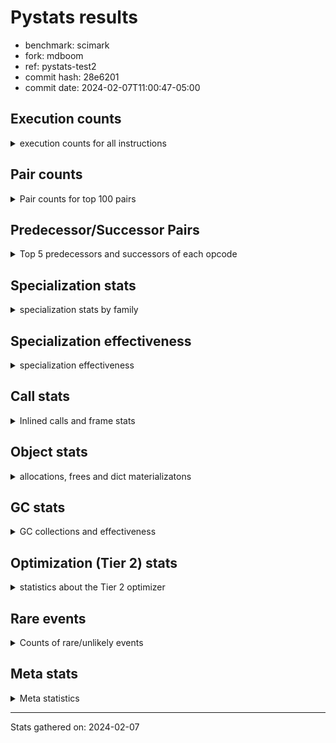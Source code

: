 
# Pystats results

- benchmark: scimark
- fork: mdboom
- ref: pystats-test2
- commit hash: 28e6201
- commit date: 2024-02-07T11:00:47-05:00

## Execution counts

<details>
<summary> execution counts for all instructions </summary>

|Name | Count | Self | Cumulative | Miss ratio | 
|---|---:|---:|---:|---:|
| LOAD_FAST | 860,135,160 | 19.5% | 19.5% |  |
| POP_JUMP_IF_FALSE | 314,824,680 | 7.1% | 26.6% |  |
| LOAD_ATTR_INSTANCE_VALUE | 304,315,100 | 6.9% | 33.5% |  |
| LOAD_FAST_LOAD_FAST | 272,699,340 | 6.2% | 39.6% |  |
| COMPARE_OP_INT | 213,179,380 | 4.8% | 44.4% |  |
| LOAD_CONST | 192,459,560 | 4.4% | 48.8% |  |
| RESUME_CHECK | 178,739,480 | 4.0% | 52.8% |  |
| RETURN_VALUE | 176,320,420 | 4.0% | 56.8% |  |
| LOAD_GLOBAL_BUILTIN | 173,367,320 | 3.9% | 60.8% |  |
| SWAP | 145,868,240 | 3.3% | 64.1% |  |
| COPY | 145,859,920 | 3.3% | 67.4% |  |
| BINARY_SUBSCR | 129,107,280 | 2.9% | 70.3% |  |
| BINARY_SUBSCR_GETITEM | 118,050,820 | 2.7% | 72.9% |  |
| JUMP_FORWARD | 94,194,080 | 2.1% | 75.1% |  |
| TO_BOOL_BOOL | 92,610,940 | 2.1% | 77.2% |  |
| CALL_ISINSTANCE | 80,450,280 | 1.8% | 79.0% |  |
| BINARY_SUBSCR_LIST_INT | 80,435,080 | 1.8% | 80.8% |  |
| BINARY_OP_ADD_INT | 76,693,640 | 1.7% | 82.5% |  |
| ENTER_EXECUTOR | 73,460,500 | 1.7% | 84.2% |  |
| BINARY_OP_MULTIPLY_FLOAT | 68,411,340 | 1.5% | 85.7% |  |
| STORE_FAST | 67,301,300 | 1.5% | 87.3% |  |
| STORE_SUBSCR | 56,861,500 | 1.3% | 88.6% |  |
| STORE_FAST_STORE_FAST | 52,167,760 | 1.2% | 89.7% |  |
| CALL_PY_EXACT_ARGS | 51,389,020 | 1.2% | 90.9% |  |
| LOAD_ATTR_METHOD_WITH_VALUES | 51,367,580 | 1.2% | 92.1% |  |
| UNPACK_SEQUENCE_TWO_TUPLE | 46,899,520 | 1.1% | 93.1% |  |
| BINARY_OP_MULTIPLY_INT | 46,504,780 | 1.1% | 94.2% |  |
| BINARY_OP_SUBTRACT_FLOAT | 39,671,120 | 0.9% | 95.1% |  |
| BUILD_TUPLE | 39,217,740 | 0.9% | 96.0% |  |
| BINARY_OP_ADD_FLOAT | 37,849,720 | 0.9% | 96.8% |  |
| BINARY_OP_SUBTRACT_INT | 30,792,640 | 0.7% | 97.5% |  |
| STORE_ATTR_INSTANCE_VALUE | 24,000,740 | 0.5% | 98.1% |  |
| LOAD_ATTR_NONDESCRIPTOR_WITH_VALUES | 15,193,000 | 0.3% | 98.4% | 0.1% |
| CALL_BUILTIN_CLASS | 12,457,360 | 0.3% | 98.7% |  |
| FOR_ITER_RANGE | 10,431,140 | 0.2% | 98.9% |  |
| RETURN_CONST | 8,523,520 | 0.2% | 99.1% |  |
| INTERPRETER_EXIT | 8,499,020 | 0.2% | 99.3% |  |
| POP_JUMP_IF_TRUE | 8,404,000 | 0.2% | 99.5% |  |
| COMPARE_OP_FLOAT | 7,196,780 | 0.2% | 99.7% |  |
| COMPARE_OP | 5,279,100 | 0.1% | 99.8% |  |
| BINARY_OP | 4,244,640 | 0.1% | 99.9% |  |
| BINARY_SUBSCR_TUPLE_INT | 1,599,960 | 0.0% | 99.9% |  |
| POP_TOP | 825,200 | 0.0% | 99.9% |  |
| JUMP_BACKWARD | 811,620 | 0.0% | 99.9% |  |
| FOR_ITER_GEN | 800,060 | 0.0% | 100.0% |  |
| YIELD_VALUE | 800,000 | 0.0% | 100.0% |  |
| CALL_BUILTIN_O | 420,740 | 0.0% | 100.0% |  |
| GET_ITER | 285,140 | 0.0% | 100.0% |  |
| LIST_APPEND | 108,940 | 0.0% | 100.0% |  |
| LOAD_GLOBAL_MODULE | 48,720 | 0.0% | 100.0% |  |
| LOAD_ATTR_MODULE | 25,800 | 0.0% | 100.0% |  |
| CALL | 22,380 | 0.0% | 100.0% |  |
| PUSH_NULL | 18,720 | 0.0% | 100.0% |  |
| STORE_SUBSCR_LIST_INT | 15,180 | 0.0% | 100.0% |  |
| EXTENDED_ARG | 8,340 | 0.0% | 100.0% |  |
| LOAD_GLOBAL | 3,960 | 0.0% | 100.0% |  |
| LOAD_ATTR | 3,920 | 0.0% | 100.0% |  |
| BUILD_LIST | 1,920 | 0.0% | 100.0% |  |
| FOR_ITER | 1,740 | 0.0% | 100.0% |  |
| STORE_ATTR | 1,440 | 0.0% | 100.0% |  |
| LOAD_DEREF | 1,200 | 0.0% | 100.0% |  |
| RESUME | 840 | 0.0% | 100.0% |  |
| CALL_FUNCTION_EX | 800 | 0.0% | 100.0% |  |
| STORE_SLICE | 480 | 0.0% | 100.0% |  |
| NOP | 400 | 0.0% | 100.0% |  |
| CALL_INTRINSIC_1 | 400 | 0.0% | 100.0% |  |
| COPY_FREE_VARS | 400 | 0.0% | 100.0% |  |
| LIST_EXTEND | 400 | 0.0% | 100.0% |  |
| STORE_FAST_LOAD_FAST | 400 | 0.0% | 100.0% |  |
| LOAD_FAST_AND_CLEAR | 240 | 0.0% | 100.0% |  |
| POP_JUMP_IF_NONE | 240 | 0.0% | 100.0% |  |
| CALL_BUILTIN_FAST_WITH_KEYWORDS | 240 | 0.0% | 100.0% |  |
| TO_BOOL | 200 | 0.0% | 100.0% |  |
| EXIT_INIT_CHECK | 180 | 0.0% | 100.0% |  |
| CALL_ALLOC_AND_ENTER_INIT | 180 | 0.0% | 100.0% |  |
| UNPACK_SEQUENCE | 160 | 0.0% | 100.0% |  |
| BINARY_SLICE | 80 | 0.0% | 100.0% |  |
| END_FOR | 80 | 0.0% | 100.0% |  |
| RETURN_GENERATOR | 80 | 0.0% | 100.0% |  |


</details>

## Pair counts

<details>
<summary> Pair counts for top 100 pairs </summary>

|Pair | Count | Self | Cumulative | 
|---|---:|---:|---:|
| LOAD_FAST LOAD_ATTR_INSTANCE_VALUE | 238,219,360 | 5.4% | 5.4% |
| COMPARE_OP_INT POP_JUMP_IF_FALSE | 213,163,420 | 4.8% | 10.2% |
| POP_JUMP_IF_FALSE LOAD_FAST | 206,009,800 | 4.7% | 14.9% |
| LOAD_ATTR_INSTANCE_VALUE LOAD_FAST | 148,587,280 | 3.4% | 18.2% |
| BINARY_SUBSCR_GETITEM RESUME_CHECK | 118,050,820 | 2.7% | 20.9% |
| LOAD_CONST LOAD_FAST | 100,304,360 | 2.3% | 23.2% |
| LOAD_GLOBAL_BUILTIN LOAD_FAST | 92,745,460 | 2.1% | 25.3% |
| TO_BOOL_BOOL POP_JUMP_IF_FALSE | 92,610,940 | 2.1% | 27.4% |
| LOAD_FAST SWAP | 92,198,400 | 2.1% | 29.4% |
| POP_JUMP_IF_FALSE JUMP_FORWARD | 92,198,400 | 2.1% | 31.5% |
| SWAP COPY | 92,198,400 | 2.1% | 33.6% |
| COPY COMPARE_OP_INT | 92,198,320 | 2.1% | 35.7% |
| LOAD_ATTR_INSTANCE_VALUE COMPARE_OP_INT | 92,198,320 | 2.1% | 37.8% |
| RESUME_CHECK LOAD_GLOBAL_BUILTIN | 80,450,480 | 1.8% | 39.6% |
| LOAD_FAST LOAD_GLOBAL_BUILTIN | 80,450,240 | 1.8% | 41.4% |
| CALL_ISINSTANCE TO_BOOL_BOOL | 80,450,240 | 1.8% | 43.2% |
| LOAD_GLOBAL_BUILTIN CALL_ISINSTANCE | 80,450,240 | 1.8% | 45.1% |
| BINARY_SUBSCR_LIST_INT RETURN_VALUE | 79,635,100 | 1.8% | 46.9% |
| LOAD_FAST BINARY_SUBSCR_LIST_INT | 79,635,080 | 1.8% | 48.7% |
| RETURN_VALUE LOAD_FAST | 79,619,760 | 1.8% | 50.5% |
| LOAD_FAST LOAD_CONST | 67,631,280 | 1.5% | 52.0% |
| LOAD_FAST_LOAD_FAST LOAD_ATTR_INSTANCE_VALUE | 66,095,060 | 1.5% | 53.5% |
| BINARY_SUBSCR LOAD_FAST_LOAD_FAST | 57,806,480 | 1.3% | 54.8% |
| LOAD_FAST BINARY_SUBSCR | 52,955,960 | 1.2% | 56.0% |
| LOAD_FAST_LOAD_FAST BINARY_SUBSCR_GETITEM | 52,592,480 | 1.2% | 57.2% |
| CALL_PY_EXACT_ARGS RESUME_CHECK | 51,388,960 | 1.2% | 58.4% |
| RESUME_CHECK LOAD_FAST | 51,383,880 | 1.2% | 59.5% |
| LOAD_FAST LOAD_ATTR_METHOD_WITH_VALUES | 51,366,920 | 1.2% | 60.7% |
| JUMP_FORWARD LOAD_FAST_LOAD_FAST | 48,094,880 | 1.1% | 61.8% |
| UNPACK_SEQUENCE_TWO_TUPLE STORE_FAST_STORE_FAST | 46,899,520 | 1.1% | 62.8% |
| LOAD_FAST BINARY_OP_ADD_INT | 46,393,460 | 1.0% | 63.9% |
| LOAD_FAST_LOAD_FAST CALL_PY_EXACT_ARGS | 46,111,440 | 1.0% | 64.9% |
| RESUME_CHECK LOAD_CONST | 46,103,620 | 1.0% | 66.0% |
| JUMP_FORWARD LOAD_CONST | 46,099,200 | 1.0% | 67.0% |
| BINARY_OP_ADD_INT RETURN_VALUE | 46,099,180 | 1.0% | 68.0% |
| BINARY_OP_MULTIPLY_INT LOAD_FAST | 46,099,180 | 1.0% | 69.1% |
| LOAD_ATTR_INSTANCE_VALUE BINARY_OP_MULTIPLY_INT | 46,099,160 | 1.0% | 70.1% |
| LOAD_ATTR_METHOD_WITH_VALUES LOAD_FAST_LOAD_FAST | 46,099,160 | 1.0% | 71.2% |
| LOAD_FAST UNPACK_SEQUENCE_TWO_TUPLE | 46,099,120 | 1.0% | 72.2% |
| STORE_FAST_STORE_FAST LOAD_FAST | 39,216,000 | 0.9% | 73.1% |
| STORE_FAST LOAD_FAST_LOAD_FAST | 39,170,180 | 0.9% | 74.0% |
| BINARY_SUBSCR RETURN_VALUE | 38,416,020 | 0.9% | 74.9% |
| RETURN_VALUE BINARY_SUBSCR | 38,416,000 | 0.9% | 75.7% |
| STORE_SUBSCR ENTER_EXECUTOR | 35,789,800 | 0.8% | 76.5% |
| ENTER_EXECUTOR BINARY_SUBSCR_GETITEM | 34,724,420 | 0.8% | 77.3% |
| LOAD_FAST BUILD_TUPLE | 31,532,800 | 0.7% | 78.0% |
| BUILD_TUPLE BINARY_SUBSCR_GETITEM | 30,733,620 | 0.7% | 78.7% |
| LOAD_CONST BINARY_OP_SUBTRACT_INT | 29,711,920 | 0.7% | 79.4% |
| COPY BINARY_SUBSCR | 26,830,760 | 0.6% | 80.0% |
| COPY COPY | 26,830,760 | 0.6% | 80.6% |
| SWAP STORE_SUBSCR | 26,830,760 | 0.6% | 81.2% |
| SWAP SWAP | 26,830,760 | 0.6% | 81.8% |
| LOAD_FAST COPY | 26,664,000 | 0.6% | 82.4% |
| BINARY_OP_MULTIPLY_FLOAT BINARY_OP_SUBTRACT_FLOAT | 26,557,160 | 0.6% | 83.0% |
| BINARY_SUBSCR BINARY_OP_MULTIPLY_FLOAT | 26,268,940 | 0.6% | 83.6% |
| BINARY_OP_SUBTRACT_FLOAT SWAP | 26,267,980 | 0.6% | 84.2% |
| LOAD_FAST_LOAD_FAST LOAD_FAST | 25,360,740 | 0.6% | 84.8% |
| LOAD_FAST_LOAD_FAST STORE_ATTR_INSTANCE_VALUE | 23,999,020 | 0.5% | 85.3% |
| STORE_ATTR_INSTANCE_VALUE LOAD_FAST | 23,998,900 | 0.5% | 85.9% |
| LOAD_CONST COMPARE_OP_INT | 23,348,400 | 0.5% | 86.4% |
| BINARY_OP_ADD_FLOAT LOAD_FAST_LOAD_FAST | 23,125,800 | 0.5% | 86.9% |
| BINARY_OP_SUBTRACT_INT STORE_FAST | 23,091,460 | 0.5% | 87.5% |
| RETURN_VALUE BINARY_OP_ADD_FLOAT | 23,049,480 | 0.5% | 88.0% |
| LOAD_CONST BINARY_OP_ADD_INT | 22,106,620 | 0.5% | 88.5% |
| LOAD_FAST_LOAD_FAST LOAD_CONST | 15,714,140 | 0.4% | 88.8% |
| BINARY_OP_MULTIPLY_FLOAT BINARY_OP_ADD_FLOAT | 14,629,680 | 0.3% | 89.2% |
| BINARY_OP_ADD_INT STORE_FAST | 14,565,680 | 0.3% | 89.5% |
| STORE_FAST ENTER_EXECUTOR | 14,505,100 | 0.3% | 89.8% |
| LOAD_FAST_LOAD_FAST BINARY_OP_MULTIPLY_FLOAT | 13,746,000 | 0.3% | 90.1% |
| POP_JUMP_IF_FALSE LOAD_FAST_LOAD_FAST | 13,129,980 | 0.3% | 90.4% |
| LOAD_FAST STORE_SUBSCR | 12,790,180 | 0.3% | 90.7% |
| ENTER_EXECUTOR LOAD_FAST_LOAD_FAST | 12,679,520 | 0.3% | 91.0% |
| LOAD_FAST CALL_BUILTIN_CLASS | 12,373,940 | 0.3% | 91.3% |
| CALL_BUILTIN_CLASS BINARY_OP_MULTIPLY_FLOAT | 12,168,880 | 0.3% | 91.6% |
| LOAD_FAST LOAD_ATTR_NONDESCRIPTOR_WITH_VALUES | 12,164,800 | 0.3% | 91.8% |
| BINARY_OP_MULTIPLY_FLOAT RETURN_VALUE | 12,160,720 | 0.3% | 92.1% |
| LOAD_ATTR_INSTANCE_VALUE TO_BOOL_BOOL | 12,160,600 | 0.3% | 92.4% |
| LOAD_ATTR_NONDESCRIPTOR_WITH_VALUES LOAD_GLOBAL_BUILTIN | 12,160,600 | 0.3% | 92.7% |
| STORE_SUBSCR LOAD_FAST | 11,498,140 | 0.3% | 92.9% |
| RETURN_VALUE STORE_FAST | 11,276,140 | 0.3% | 93.2% |
| STORE_FAST LOAD_FAST | 11,262,860 | 0.3% | 93.4% |
| LOAD_FAST_LOAD_FAST BINARY_SUBSCR | 10,702,780 | 0.2% | 93.7% |
| ENTER_EXECUTOR FOR_ITER_RANGE | 10,137,100 | 0.2% | 93.9% |
| ENTER_EXECUTOR ENTER_EXECUTOR | 9,389,920 | 0.2% | 94.1% |
| FOR_ITER_RANGE ENTER_EXECUTOR | 8,673,680 | 0.2% | 94.3% |
| CACHE RESUME_CHECK | 8,498,820 | 0.2% | 94.5% |
| RETURN_CONST INTERPRETER_EXIT | 8,498,700 | 0.2% | 94.7% |
| RETURN_VALUE LOAD_FAST_LOAD_FAST | 8,490,760 | 0.2% | 94.9% |
| STORE_SUBSCR RETURN_CONST | 8,483,220 | 0.2% | 95.1% |
| BUILD_TUPLE STORE_SUBSCR | 8,483,200 | 0.2% | 95.3% |
| LOAD_FAST_LOAD_FAST BINARY_OP_ADD_INT | 8,192,920 | 0.2% | 95.5% |
| BINARY_OP_SUBTRACT_FLOAT LOAD_FAST_LOAD_FAST | 7,917,780 | 0.2% | 95.6% |
| LOAD_FAST BINARY_OP_SUBTRACT_FLOAT | 7,845,640 | 0.2% | 95.8% |
| BINARY_OP_ADD_INT LOAD_FAST | 7,787,740 | 0.2% | 96.0% |
| BINARY_OP_MULTIPLY_FLOAT LOAD_CONST | 7,691,480 | 0.2% | 96.2% |
| STORE_FAST_STORE_FAST LOAD_FAST_LOAD_FAST | 7,683,600 | 0.2% | 96.3% |
| RETURN_VALUE STORE_SUBSCR | 7,683,200 | 0.2% | 96.5% |
| BINARY_OP_ADD_INT BUILD_TUPLE | 7,683,180 | 0.2% | 96.7% |
| BINARY_OP_SUBTRACT_INT LOAD_FAST | 7,683,180 | 0.2% | 96.9% |
| RETURN_VALUE BINARY_OP_MULTIPLY_FLOAT | 7,683,160 | 0.2% | 97.0% |


</details>

## Predecessor/Successor Pairs

<details>
<summary> Top 5 predecessors and successors of each opcode </summary>

### BINARY_SLICE

<details>
<summary> Successors and predecessors for BINARY_SLICE </summary>

|Predecessors | Count | Percentage | 
|---|---:|---:|
| LOAD_CONST | 80 | 100.0% |

|Successors | Count | Percentage | 
|---|---:|---:|
| LOAD_FAST | 80 | 100.0% |


</details>

### STORE_SLICE

<details>
<summary> Successors and predecessors for STORE_SLICE </summary>

|Predecessors | Count | Percentage | 
|---|---:|---:|
| LOAD_CONST | 480 | 100.0% |

|Successors | Count | Percentage | 
|---|---:|---:|
| JUMP_BACKWARD | 340 | 70.8% |
| LOAD_FAST | 80 | 16.7% |
| ENTER_EXECUTOR | 60 | 12.5% |


</details>

### CACHE

<details>
<summary> Successors and predecessors for CACHE </summary>

|Successors | Count | Percentage | 
|---|---:|---:|
| RESUME_CHECK | 8,498,820 | 100.0% |
| RESUME | 180 | 0.0% |
| POP_TOP | 20 | 0.0% |


</details>

### BINARY_SUBSCR

<details>
<summary> Successors and predecessors for BINARY_SUBSCR </summary>

|Predecessors | Count | Percentage | 
|---|---:|---:|
| LOAD_FAST | 52,955,960 | 41.0% |
| RETURN_VALUE | 38,416,000 | 29.8% |
| COPY | 26,830,760 | 20.8% |
| LOAD_FAST_LOAD_FAST | 10,702,780 | 8.3% |
| BINARY_OP_ADD_INT | 163,640 | 0.1% |

|Successors | Count | Percentage | 
|---|---:|---:|
| LOAD_FAST_LOAD_FAST | 57,806,480 | 44.8% |
| RETURN_VALUE | 38,416,020 | 29.8% |
| BINARY_OP_MULTIPLY_FLOAT | 26,268,940 | 20.3% |
| BINARY_OP_SUBTRACT_FLOAT | 5,267,960 | 4.1% |
| LOAD_FAST | 725,380 | 0.6% |


</details>

### END_FOR

<details>
<summary> Successors and predecessors for END_FOR </summary>

|Predecessors | Count | Percentage | 
|---|---:|---:|
| RETURN_CONST | 80 | 100.0% |

|Successors | Count | Percentage | 
|---|---:|---:|
| POP_TOP | 80 | 100.0% |


</details>

### EXIT_INIT_CHECK

<details>
<summary> Successors and predecessors for EXIT_INIT_CHECK </summary>

|Predecessors | Count | Percentage | 
|---|---:|---:|
| RETURN_CONST | 180 | 100.0% |

|Successors | Count | Percentage | 
|---|---:|---:|
| RETURN_VALUE | 180 | 100.0% |


</details>

### GET_ITER

<details>
<summary> Successors and predecessors for GET_ITER </summary>

|Predecessors | Count | Percentage | 
|---|---:|---:|
| CALL_BUILTIN_CLASS | 284,060 | 99.6% |
| CALL | 600 | 0.2% |
| LOAD_FAST | 400 | 0.1% |
| RETURN_GENERATOR | 80 | 0.0% |

|Successors | Count | Percentage | 
|---|---:|---:|
| FOR_ITER_RANGE | 284,140 | 99.6% |
| FOR_ITER | 700 | 0.2% |
| LOAD_FAST_AND_CLEAR | 240 | 0.1% |
| FOR_ITER_GEN | 60 | 0.0% |


</details>

### INTERPRETER_EXIT

<details>
<summary> Successors and predecessors for INTERPRETER_EXIT </summary>

|Predecessors | Count | Percentage | 
|---|---:|---:|
| RETURN_CONST | 8,498,700 | 100.0% |
| RETURN_VALUE | 300 | 0.0% |
| YIELD_VALUE | 20 | 0.0% |


</details>

### NOP

<details>
<summary> Successors and predecessors for NOP </summary>

|Predecessors | Count | Percentage | 
|---|---:|---:|
| POP_TOP | 400 | 100.0% |

|Successors | Count | Percentage | 
|---|---:|---:|
| LOAD_DEREF | 400 | 100.0% |


</details>

### POP_TOP

<details>
<summary> Successors and predecessors for POP_TOP </summary>

|Predecessors | Count | Percentage | 
|---|---:|---:|
| RESUME_CHECK | 799,980 | 96.9% |
| RETURN_CONST | 24,560 | 3.0% |
| CALL | 400 | 0.0% |
| END_FOR | 80 | 0.0% |
| RETURN_VALUE | 80 | 0.0% |

|Successors | Count | Percentage | 
|---|---:|---:|
| ENTER_EXECUTOR | 803,320 | 97.3% |
| LOAD_CONST | 12,240 | 1.5% |
| RETURN_CONST | 4,080 | 0.5% |
| LOAD_GLOBAL_MODULE | 4,000 | 0.5% |
| JUMP_BACKWARD | 920 | 0.1% |


</details>

### PUSH_NULL

<details>
<summary> Successors and predecessors for PUSH_NULL </summary>

|Predecessors | Count | Percentage | 
|---|---:|---:|
| LOAD_ATTR_MODULE | 17,500 | 93.5% |
| LOAD_DEREF | 800 | 4.3% |
| LOAD_ATTR | 340 | 1.8% |
| LOAD_FAST | 80 | 0.4% |

|Successors | Count | Percentage | 
|---|---:|---:|
| LOAD_FAST | 17,440 | 93.2% |
| CALL | 1,200 | 6.4% |
| LOAD_FAST_LOAD_FAST | 80 | 0.4% |


</details>

### RETURN_GENERATOR

<details>
<summary> Successors and predecessors for RETURN_GENERATOR </summary>

|Predecessors | Count | Percentage | 
|---|---:|---:|
| CALL_PY_EXACT_ARGS | 60 | 75.0% |
| CALL | 20 | 25.0% |

|Successors | Count | Percentage | 
|---|---:|---:|
| GET_ITER | 80 | 100.0% |


</details>

### RETURN_VALUE

<details>
<summary> Successors and predecessors for RETURN_VALUE </summary>

|Predecessors | Count | Percentage | 
|---|---:|---:|
| BINARY_SUBSCR_LIST_INT | 79,635,100 | 45.2% |
| BINARY_OP_ADD_INT | 46,099,180 | 26.1% |
| BINARY_SUBSCR | 38,416,020 | 21.8% |
| BINARY_OP_MULTIPLY_FLOAT | 12,160,720 | 6.9% |
| LOAD_FAST | 8,160 | 0.0% |

|Successors | Count | Percentage | 
|---|---:|---:|
| LOAD_FAST | 79,619,760 | 45.2% |
| BINARY_SUBSCR | 38,416,000 | 21.8% |
| BINARY_OP_ADD_FLOAT | 23,049,480 | 13.1% |
| STORE_FAST | 11,276,140 | 6.4% |
| LOAD_FAST_LOAD_FAST | 8,490,760 | 4.8% |


</details>

### STORE_SUBSCR

<details>
<summary> Successors and predecessors for STORE_SUBSCR </summary>

|Predecessors | Count | Percentage | 
|---|---:|---:|
| SWAP | 26,830,760 | 47.2% |
| LOAD_FAST | 12,790,180 | 22.5% |
| BUILD_TUPLE | 8,483,200 | 14.9% |
| RETURN_VALUE | 7,683,200 | 13.5% |
| BINARY_SUBSCR_TUPLE_INT | 799,980 | 1.4% |

|Successors | Count | Percentage | 
|---|---:|---:|
| ENTER_EXECUTOR | 35,789,800 | 62.9% |
| LOAD_FAST | 11,498,140 | 20.2% |
| RETURN_CONST | 8,483,220 | 14.9% |
| JUMP_BACKWARD | 803,740 | 1.4% |
| LOAD_FAST_LOAD_FAST | 268,140 | 0.5% |


</details>

### TO_BOOL

<details>
<summary> Successors and predecessors for TO_BOOL </summary>

|Predecessors | Count | Percentage | 
|---|---:|---:|
| LOAD_ATTR | 60 | 30.0% |
| LOAD_ATTR_INSTANCE_VALUE | 60 | 30.0% |
| CALL | 40 | 20.0% |
| CALL_ISINSTANCE | 40 | 20.0% |

|Successors | Count | Percentage | 
|---|---:|---:|
| POP_JUMP_IF_FALSE | 100 | 50.0% |
| TO_BOOL_BOOL | 100 | 50.0% |


</details>

### BINARY_OP

<details>
<summary> Successors and predecessors for BINARY_OP </summary>

|Predecessors | Count | Percentage | 
|---|---:|---:|
| LOAD_ATTR_NONDESCRIPTOR_WITH_VALUES | 3,024,120 | 71.2% |
| LOAD_CONST | 1,136,360 | 26.8% |
| LOAD_FAST | 38,200 | 0.9% |
| BINARY_OP | 15,120 | 0.4% |
| LOAD_FAST_LOAD_FAST | 9,200 | 0.2% |

|Successors | Count | Percentage | 
|---|---:|---:|
| STORE_FAST | 4,168,220 | 98.2% |
| LIST_APPEND | 16,000 | 0.4% |
| BINARY_OP | 15,120 | 0.4% |
| BINARY_OP_ADD_FLOAT | 8,280 | 0.2% |
| CALL_BUILTIN_O | 8,280 | 0.2% |


</details>

### BUILD_LIST

<details>
<summary> Successors and predecessors for BUILD_LIST </summary>

|Predecessors | Count | Percentage | 
|---|---:|---:|
| LOAD_CONST | 1,280 | 66.7% |
| LOAD_FAST | 400 | 20.8% |
| SWAP | 240 | 12.5% |

|Successors | Count | Percentage | 
|---|---:|---:|
| CALL | 1,280 | 66.7% |
| LOAD_DEREF | 400 | 20.8% |
| SWAP | 240 | 12.5% |


</details>

### BUILD_TUPLE

<details>
<summary> Successors and predecessors for BUILD_TUPLE </summary>

|Predecessors | Count | Percentage | 
|---|---:|---:|
| LOAD_FAST | 31,532,800 | 80.4% |
| BINARY_OP_ADD_INT | 7,683,180 | 19.6% |
| BINARY_OP_SUBTRACT_INT | 1,000 | 0.0% |
| LOAD_FAST_LOAD_FAST | 720 | 0.0% |
| BINARY_OP | 40 | 0.0% |

|Successors | Count | Percentage | 
|---|---:|---:|
| BINARY_SUBSCR_GETITEM | 30,733,620 | 78.4% |
| STORE_SUBSCR | 8,483,200 | 21.6% |
| YIELD_VALUE | 720 | 0.0% |
| BINARY_SUBSCR | 200 | 0.0% |


</details>

### CALL

<details>
<summary> Successors and predecessors for CALL </summary>

|Predecessors | Count | Percentage | 
|---|---:|---:|
| ENTER_EXECUTOR | 15,520 | 69.3% |
| LOAD_FAST | 1,680 | 7.5% |
| BUILD_LIST | 1,280 | 5.7% |
| PUSH_NULL | 1,200 | 5.4% |
| CALL | 820 | 3.7% |

|Successors | Count | Percentage | 
|---|---:|---:|
| LOAD_FAST | 16,900 | 75.5% |
| STORE_FAST | 1,000 | 4.5% |
| CALL | 820 | 3.7% |
| CALL_BUILTIN_CLASS | 740 | 3.3% |
| GET_ITER | 600 | 2.7% |


</details>

### CALL_FUNCTION_EX

<details>
<summary> Successors and predecessors for CALL_FUNCTION_EX </summary>

|Predecessors | Count | Percentage | 
|---|---:|---:|
| CALL_INTRINSIC_1 | 400 | 50.0% |
| LOAD_FAST | 400 | 50.0% |

|Successors | Count | Percentage | 
|---|---:|---:|
| COPY_FREE_VARS | 400 | 50.0% |
| RESUME_CHECK | 300 | 37.5% |
| RESUME | 100 | 12.5% |


</details>

### CALL_INTRINSIC_1

<details>
<summary> Successors and predecessors for CALL_INTRINSIC_1 </summary>

|Predecessors | Count | Percentage | 
|---|---:|---:|
| LIST_EXTEND | 400 | 100.0% |

|Successors | Count | Percentage | 
|---|---:|---:|
| CALL_FUNCTION_EX | 400 | 100.0% |


</details>

### COMPARE_OP

<details>
<summary> Successors and predecessors for COMPARE_OP </summary>

|Predecessors | Count | Percentage | 
|---|---:|---:|
| LOAD_CONST | 5,276,600 | 100.0% |
| COMPARE_OP | 1,860 | 0.0% |
| LOAD_FAST_LOAD_FAST | 360 | 0.0% |
| BINARY_OP | 80 | 0.0% |
| COPY | 80 | 0.0% |

|Successors | Count | Percentage | 
|---|---:|---:|
| POP_JUMP_IF_FALSE | 5,276,580 | 100.0% |
| COMPARE_OP | 1,860 | 0.0% |
| COMPARE_OP_INT | 540 | 0.0% |
| POP_JUMP_IF_TRUE | 60 | 0.0% |
| COMPARE_OP_FLOAT | 40 | 0.0% |


</details>

### COPY

<details>
<summary> Successors and predecessors for COPY </summary>

|Predecessors | Count | Percentage | 
|---|---:|---:|
| SWAP | 92,198,400 | 63.2% |
| COPY | 26,830,760 | 18.4% |
| LOAD_FAST | 26,664,000 | 18.3% |
| LOAD_FAST_LOAD_FAST | 85,540 | 0.1% |
| BINARY_OP_ADD_INT | 81,180 | 0.1% |

|Successors | Count | Percentage | 
|---|---:|---:|
| COMPARE_OP_INT | 92,198,320 | 63.2% |
| BINARY_SUBSCR | 26,830,760 | 18.4% |
| COPY | 26,830,760 | 18.4% |
| COMPARE_OP | 80 | 0.0% |


</details>

### COPY_FREE_VARS

<details>
<summary> Successors and predecessors for COPY_FREE_VARS </summary>

|Predecessors | Count | Percentage | 
|---|---:|---:|
| CALL_FUNCTION_EX | 400 | 100.0% |

|Successors | Count | Percentage | 
|---|---:|---:|
| RESUME_CHECK | 300 | 75.0% |
| RESUME | 100 | 25.0% |


</details>

### ENTER_EXECUTOR

<details>
<summary> Successors and predecessors for ENTER_EXECUTOR </summary>

|Predecessors | Count | Percentage | 
|---|---:|---:|
| STORE_SUBSCR | 35,789,800 | 48.7% |
| STORE_FAST | 14,505,100 | 19.7% |
| ENTER_EXECUTOR | 9,389,920 | 12.8% |
| FOR_ITER_RANGE | 8,673,680 | 11.8% |
| POP_JUMP_IF_FALSE | 2,115,820 | 2.9% |

|Successors | Count | Percentage | 
|---|---:|---:|
| BINARY_SUBSCR_GETITEM | 34,724,420 | 47.3% |
| LOAD_FAST_LOAD_FAST | 12,679,520 | 17.3% |
| FOR_ITER_RANGE | 10,137,100 | 13.8% |
| ENTER_EXECUTOR | 9,389,920 | 12.8% |
| POP_JUMP_IF_FALSE | 3,765,640 | 5.1% |


</details>

### FOR_ITER

<details>
<summary> Successors and predecessors for FOR_ITER </summary>

|Predecessors | Count | Percentage | 
|---|---:|---:|
| JUMP_BACKWARD | 940 | 54.0% |
| GET_ITER | 700 | 40.2% |
| FOR_ITER | 60 | 3.4% |
| SWAP | 40 | 2.3% |

|Successors | Count | Percentage | 
|---|---:|---:|
| FOR_ITER_RANGE | 620 | 35.6% |
| STORE_FAST | 580 | 33.3% |
| UNPACK_SEQUENCE_TWO_TUPLE | 360 | 20.7% |
| FOR_ITER | 60 | 3.4% |
| UNPACK_SEQUENCE | 60 | 3.4% |


</details>

### JUMP_BACKWARD

<details>
<summary> Successors and predecessors for JUMP_BACKWARD </summary>

|Predecessors | Count | Percentage | 
|---|---:|---:|
| STORE_SUBSCR | 803,740 | 99.0% |
| FOR_ITER_RANGE | 2,800 | 0.3% |
| STORE_FAST | 1,360 | 0.2% |
| POP_TOP | 920 | 0.1% |
| POP_JUMP_IF_TRUE | 760 | 0.1% |

|Successors | Count | Percentage | 
|---|---:|---:|
| FOR_ITER_GEN | 799,980 | 98.6% |
| FOR_ITER_RANGE | 9,080 | 1.1% |
| FOR_ITER | 940 | 0.1% |
| ENTER_EXECUTOR | 660 | 0.1% |
| LOAD_CONST | 320 | 0.0% |


</details>

### JUMP_FORWARD

<details>
<summary> Successors and predecessors for JUMP_FORWARD </summary>

|Predecessors | Count | Percentage | 
|---|---:|---:|
| POP_JUMP_IF_FALSE | 92,198,400 | 97.9% |
| STORE_FAST | 1,995,680 | 2.1% |

|Successors | Count | Percentage | 
|---|---:|---:|
| LOAD_FAST_LOAD_FAST | 48,094,880 | 51.1% |
| LOAD_CONST | 46,099,200 | 48.9% |


</details>

### LIST_APPEND

<details>
<summary> Successors and predecessors for LIST_APPEND </summary>

|Predecessors | Count | Percentage | 
|---|---:|---:|
| RETURN_VALUE | 92,940 | 85.3% |
| BINARY_OP | 16,000 | 14.7% |

|Successors | Count | Percentage | 
|---|---:|---:|
| ENTER_EXECUTOR | 108,260 | 99.4% |
| JUMP_BACKWARD | 680 | 0.6% |


</details>

### LIST_EXTEND

<details>
<summary> Successors and predecessors for LIST_EXTEND </summary>

|Predecessors | Count | Percentage | 
|---|---:|---:|
| LOAD_DEREF | 400 | 100.0% |

|Successors | Count | Percentage | 
|---|---:|---:|
| CALL_INTRINSIC_1 | 400 | 100.0% |


</details>

### LOAD_ATTR

<details>
<summary> Successors and predecessors for LOAD_ATTR </summary>

|Predecessors | Count | Percentage | 
|---|---:|---:|
| LOAD_FAST | 2,000 | 51.0% |
| LOAD_FAST_LOAD_FAST | 1,120 | 28.6% |
| LOAD_GLOBAL | 360 | 9.2% |
| LOAD_GLOBAL_MODULE | 360 | 9.2% |
| STORE_FAST_LOAD_FAST | 40 | 1.0% |

|Successors | Count | Percentage | 
|---|---:|---:|
| LOAD_ATTR_INSTANCE_VALUE | 680 | 17.3% |
| LOAD_ATTR_NONDESCRIPTOR_WITH_VALUES | 660 | 16.8% |
| LOAD_FAST | 540 | 13.8% |
| BINARY_OP | 460 | 11.7% |
| LOAD_ATTR_MODULE | 360 | 9.2% |


</details>

### LOAD_CONST

<details>
<summary> Successors and predecessors for LOAD_CONST </summary>

|Predecessors | Count | Percentage | 
|---|---:|---:|
| LOAD_FAST | 67,631,280 | 35.1% |
| RESUME_CHECK | 46,103,620 | 24.0% |
| JUMP_FORWARD | 46,099,200 | 24.0% |
| LOAD_FAST_LOAD_FAST | 15,714,140 | 8.2% |
| BINARY_OP_MULTIPLY_FLOAT | 7,691,480 | 4.0% |

|Successors | Count | Percentage | 
|---|---:|---:|
| LOAD_FAST | 100,304,360 | 52.1% |
| BINARY_OP_SUBTRACT_INT | 29,711,920 | 15.4% |
| COMPARE_OP_INT | 23,348,400 | 12.1% |
| BINARY_OP_ADD_INT | 22,106,620 | 11.5% |
| COMPARE_OP_FLOAT | 6,800,780 | 3.5% |


</details>

### LOAD_DEREF

<details>
<summary> Successors and predecessors for LOAD_DEREF </summary>

|Predecessors | Count | Percentage | 
|---|---:|---:|
| NOP | 400 | 33.3% |
| BUILD_LIST | 400 | 33.3% |
| RESUME_CHECK | 300 | 25.0% |
| RESUME | 100 | 8.3% |

|Successors | Count | Percentage | 
|---|---:|---:|
| PUSH_NULL | 800 | 66.7% |
| LIST_EXTEND | 400 | 33.3% |


</details>

### LOAD_FAST

<details>
<summary> Successors and predecessors for LOAD_FAST </summary>

|Predecessors | Count | Percentage | 
|---|---:|---:|
| POP_JUMP_IF_FALSE | 206,009,800 | 24.0% |
| LOAD_ATTR_INSTANCE_VALUE | 148,587,280 | 17.3% |
| LOAD_CONST | 100,304,360 | 11.7% |
| LOAD_GLOBAL_BUILTIN | 92,745,460 | 10.8% |
| RETURN_VALUE | 79,619,760 | 9.3% |

|Successors | Count | Percentage | 
|---|---:|---:|
| LOAD_ATTR_INSTANCE_VALUE | 238,219,360 | 27.7% |
| SWAP | 92,198,400 | 10.7% |
| LOAD_GLOBAL_BUILTIN | 80,450,240 | 9.4% |
| BINARY_SUBSCR_LIST_INT | 79,635,080 | 9.3% |
| LOAD_CONST | 67,631,280 | 7.9% |


</details>

### LOAD_FAST_AND_CLEAR

<details>
<summary> Successors and predecessors for LOAD_FAST_AND_CLEAR </summary>

|Predecessors | Count | Percentage | 
|---|---:|---:|
| GET_ITER | 240 | 100.0% |

|Successors | Count | Percentage | 
|---|---:|---:|
| SWAP | 240 | 100.0% |


</details>

### LOAD_FAST_LOAD_FAST

<details>
<summary> Successors and predecessors for LOAD_FAST_LOAD_FAST </summary>

|Predecessors | Count | Percentage | 
|---|---:|---:|
| BINARY_SUBSCR | 57,806,480 | 21.2% |
| JUMP_FORWARD | 48,094,880 | 17.6% |
| LOAD_ATTR_METHOD_WITH_VALUES | 46,099,160 | 16.9% |
| STORE_FAST | 39,170,180 | 14.4% |
| BINARY_OP_ADD_FLOAT | 23,125,800 | 8.5% |

|Successors | Count | Percentage | 
|---|---:|---:|
| LOAD_ATTR_INSTANCE_VALUE | 66,095,060 | 24.2% |
| BINARY_SUBSCR_GETITEM | 52,592,480 | 19.3% |
| CALL_PY_EXACT_ARGS | 46,111,440 | 16.9% |
| LOAD_FAST | 25,360,740 | 9.3% |
| STORE_ATTR_INSTANCE_VALUE | 23,999,020 | 8.8% |


</details>

### LOAD_GLOBAL

<details>
<summary> Successors and predecessors for LOAD_GLOBAL </summary>

|Predecessors | Count | Percentage | 
|---|---:|---:|
| STORE_FAST | 1,880 | 47.5% |
| FOR_ITER_RANGE | 320 | 8.1% |
| RESUME | 280 | 7.1% |
| RESUME_CHECK | 280 | 7.1% |
| RETURN_VALUE | 200 | 5.1% |

|Successors | Count | Percentage | 
|---|---:|---:|
| LOAD_GLOBAL_BUILTIN | 1,020 | 25.8% |
| LOAD_GLOBAL_MODULE | 960 | 24.2% |
| LOAD_FAST | 740 | 18.7% |
| LOAD_CONST | 500 | 12.6% |
| LOAD_ATTR | 360 | 9.1% |


</details>

### POP_JUMP_IF_FALSE

<details>
<summary> Successors and predecessors for POP_JUMP_IF_FALSE </summary>

|Predecessors | Count | Percentage | 
|---|---:|---:|
| COMPARE_OP_INT | 213,163,420 | 67.7% |
| TO_BOOL_BOOL | 92,610,940 | 29.4% |
| COMPARE_OP | 5,276,580 | 1.7% |
| ENTER_EXECUTOR | 3,765,640 | 1.2% |
| EXTENDED_ARG | 8,000 | 0.0% |

|Successors | Count | Percentage | 
|---|---:|---:|
| LOAD_FAST | 206,009,800 | 65.4% |
| JUMP_FORWARD | 92,198,400 | 29.3% |
| LOAD_FAST_LOAD_FAST | 13,129,980 | 4.2% |
| ENTER_EXECUTOR | 2,115,820 | 0.7% |
| LOAD_CONST | 1,349,260 | 0.4% |


</details>

### POP_JUMP_IF_NONE

<details>
<summary> Successors and predecessors for POP_JUMP_IF_NONE </summary>

|Predecessors | Count | Percentage | 
|---|---:|---:|
| LOAD_FAST | 240 | 100.0% |

|Successors | Count | Percentage | 
|---|---:|---:|
| RETURN_CONST | 240 | 100.0% |


</details>

### POP_JUMP_IF_TRUE

<details>
<summary> Successors and predecessors for POP_JUMP_IF_TRUE </summary>

|Predecessors | Count | Percentage | 
|---|---:|---:|
| COMPARE_OP_FLOAT | 7,196,780 | 85.6% |
| ENTER_EXECUTOR | 1,199,180 | 14.3% |
| COMPARE_OP_INT | 7,980 | 0.1% |
| COMPARE_OP | 60 | 0.0% |

|Successors | Count | Percentage | 
|---|---:|---:|
| LOAD_FAST | 6,321,440 | 75.2% |
| ENTER_EXECUTOR | 2,073,880 | 24.7% |
| LOAD_GLOBAL_BUILTIN | 7,880 | 0.1% |
| JUMP_BACKWARD | 760 | 0.0% |
| LOAD_GLOBAL | 40 | 0.0% |


</details>

### RETURN_CONST

<details>
<summary> Successors and predecessors for RETURN_CONST </summary>

|Predecessors | Count | Percentage | 
|---|---:|---:|
| STORE_SUBSCR | 8,483,220 | 99.5% |
| STORE_SUBSCR_LIST_INT | 15,180 | 0.2% |
| FOR_ITER_RANGE | 12,240 | 0.1% |
| POP_JUMP_IF_FALSE | 8,000 | 0.1% |
| POP_TOP | 4,080 | 0.0% |

|Successors | Count | Percentage | 
|---|---:|---:|
| INTERPRETER_EXIT | 8,498,700 | 99.7% |
| POP_TOP | 24,560 | 0.3% |
| EXIT_INIT_CHECK | 180 | 0.0% |
| END_FOR | 80 | 0.0% |


</details>

### STORE_ATTR

<details>
<summary> Successors and predecessors for STORE_ATTR </summary>

|Predecessors | Count | Percentage | 
|---|---:|---:|
| LOAD_FAST | 920 | 63.9% |
| LOAD_FAST_LOAD_FAST | 520 | 36.1% |

|Successors | Count | Percentage | 
|---|---:|---:|
| STORE_ATTR_INSTANCE_VALUE | 720 | 50.0% |
| LOAD_CONST | 240 | 16.7% |
| LOAD_FAST | 160 | 11.1% |
| LOAD_GLOBAL | 160 | 11.1% |
| RETURN_CONST | 120 | 8.3% |


</details>

### STORE_FAST

<details>
<summary> Successors and predecessors for STORE_FAST </summary>

|Predecessors | Count | Percentage | 
|---|---:|---:|
| BINARY_OP_SUBTRACT_INT | 23,091,460 | 34.3% |
| BINARY_OP_ADD_INT | 14,565,680 | 21.6% |
| RETURN_VALUE | 11,276,140 | 16.8% |
| BINARY_OP_SUBTRACT_FLOAT | 5,485,060 | 8.2% |
| STORE_FAST_STORE_FAST | 5,268,080 | 7.8% |

|Successors | Count | Percentage | 
|---|---:|---:|
| LOAD_FAST_LOAD_FAST | 39,170,180 | 58.2% |
| ENTER_EXECUTOR | 14,505,100 | 21.6% |
| LOAD_FAST | 11,262,860 | 16.7% |
| JUMP_FORWARD | 1,995,680 | 3.0% |
| LOAD_CONST | 213,700 | 0.3% |


</details>

### STORE_FAST_STORE_FAST

<details>
<summary> Successors and predecessors for STORE_FAST_STORE_FAST </summary>

|Predecessors | Count | Percentage | 
|---|---:|---:|
| UNPACK_SEQUENCE_TWO_TUPLE | 46,899,520 | 89.9% |
| LOAD_ATTR_INSTANCE_VALUE | 5,268,080 | 10.1% |
| LOAD_ATTR | 80 | 0.0% |
| UNPACK_SEQUENCE | 80 | 0.0% |

|Successors | Count | Percentage | 
|---|---:|---:|
| LOAD_FAST | 39,216,000 | 75.2% |
| LOAD_FAST_LOAD_FAST | 7,683,600 | 14.7% |
| STORE_FAST | 5,268,080 | 10.1% |
| LOAD_GLOBAL | 40 | 0.0% |
| LOAD_GLOBAL_BUILTIN | 40 | 0.0% |


</details>

### SWAP

<details>
<summary> Successors and predecessors for SWAP </summary>

|Predecessors | Count | Percentage | 
|---|---:|---:|
| LOAD_FAST | 92,198,400 | 63.2% |
| SWAP | 26,830,760 | 18.4% |
| BINARY_OP_SUBTRACT_FLOAT | 26,267,980 | 18.0% |
| BINARY_OP_MULTIPLY_FLOAT | 400,280 | 0.3% |
| BINARY_OP_ADD_FLOAT | 162,360 | 0.1% |

|Successors | Count | Percentage | 
|---|---:|---:|
| COPY | 92,198,400 | 63.2% |
| STORE_SUBSCR | 26,830,760 | 18.4% |
| SWAP | 26,830,760 | 18.4% |
| LOAD_FAST_LOAD_FAST | 7,600 | 0.0% |
| BUILD_LIST | 240 | 0.0% |


</details>

### UNPACK_SEQUENCE

<details>
<summary> Successors and predecessors for UNPACK_SEQUENCE </summary>

|Predecessors | Count | Percentage | 
|---|---:|---:|
| LOAD_FAST | 80 | 50.0% |
| FOR_ITER | 60 | 37.5% |
| YIELD_VALUE | 20 | 12.5% |

|Successors | Count | Percentage | 
|---|---:|---:|
| STORE_FAST_STORE_FAST | 80 | 50.0% |
| UNPACK_SEQUENCE_TWO_TUPLE | 80 | 50.0% |


</details>

### YIELD_VALUE

<details>
<summary> Successors and predecessors for YIELD_VALUE </summary>

|Predecessors | Count | Percentage | 
|---|---:|---:|
| ENTER_EXECUTOR | 799,280 | 99.9% |
| BUILD_TUPLE | 720 | 0.1% |

|Successors | Count | Percentage | 
|---|---:|---:|
| UNPACK_SEQUENCE_TWO_TUPLE | 799,960 | 100.0% |
| INTERPRETER_EXIT | 20 | 0.0% |
| UNPACK_SEQUENCE | 20 | 0.0% |


</details>

### RESUME

<details>
<summary> Successors and predecessors for RESUME </summary>

|Predecessors | Count | Percentage | 
|---|---:|---:|
| CALL | 420 | 50.0% |
| CACHE | 180 | 21.4% |
| CALL_FUNCTION_EX | 100 | 11.9% |
| COPY_FREE_VARS | 100 | 11.9% |
| POP_TOP | 20 | 2.4% |

|Successors | Count | Percentage | 
|---|---:|---:|
| LOAD_FAST | 280 | 33.3% |
| LOAD_GLOBAL | 280 | 33.3% |
| LOAD_DEREF | 100 | 11.9% |
| LOAD_FAST_LOAD_FAST | 100 | 11.9% |
| LOAD_CONST | 60 | 7.1% |


</details>

### BINARY_OP_ADD_FLOAT

<details>
<summary> Successors and predecessors for BINARY_OP_ADD_FLOAT </summary>

|Predecessors | Count | Percentage | 
|---|---:|---:|
| RETURN_VALUE | 23,049,480 | 60.9% |
| BINARY_OP_MULTIPLY_FLOAT | 14,629,680 | 38.7% |
| LOAD_FAST | 162,280 | 0.4% |
| BINARY_OP | 8,280 | 0.0% |

|Successors | Count | Percentage | 
|---|---:|---:|
| LOAD_FAST_LOAD_FAST | 23,125,800 | 61.1% |
| BINARY_OP_MULTIPLY_FLOAT | 7,683,160 | 20.3% |
| LOAD_CONST | 6,800,800 | 18.0% |
| SWAP | 162,360 | 0.4% |
| STORE_FAST | 73,560 | 0.2% |


</details>

### BINARY_OP_ADD_INT

<details>
<summary> Successors and predecessors for BINARY_OP_ADD_INT </summary>

|Predecessors | Count | Percentage | 
|---|---:|---:|
| LOAD_FAST | 46,393,460 | 60.5% |
| LOAD_CONST | 22,106,620 | 28.8% |
| LOAD_FAST_LOAD_FAST | 8,192,920 | 10.7% |
| BINARY_OP | 640 | 0.0% |

|Successors | Count | Percentage | 
|---|---:|---:|
| RETURN_VALUE | 46,099,180 | 60.1% |
| STORE_FAST | 14,565,680 | 19.0% |
| LOAD_FAST | 7,787,740 | 10.2% |
| BUILD_TUPLE | 7,683,180 | 10.0% |
| BINARY_SUBSCR | 163,640 | 0.2% |


</details>

### BINARY_OP_MULTIPLY_FLOAT

<details>
<summary> Successors and predecessors for BINARY_OP_MULTIPLY_FLOAT </summary>

|Predecessors | Count | Percentage | 
|---|---:|---:|
| BINARY_SUBSCR | 26,268,940 | 38.4% |
| LOAD_FAST_LOAD_FAST | 13,746,000 | 20.1% |
| CALL_BUILTIN_CLASS | 12,168,880 | 17.8% |
| RETURN_VALUE | 7,683,160 | 11.2% |
| BINARY_OP_ADD_FLOAT | 7,683,160 | 11.2% |

|Successors | Count | Percentage | 
|---|---:|---:|
| BINARY_OP_SUBTRACT_FLOAT | 26,557,160 | 38.8% |
| BINARY_OP_ADD_FLOAT | 14,629,680 | 21.4% |
| RETURN_VALUE | 12,160,720 | 17.8% |
| LOAD_CONST | 7,691,480 | 11.2% |
| LOAD_FAST_LOAD_FAST | 6,801,800 | 9.9% |


</details>

### BINARY_OP_MULTIPLY_INT

<details>
<summary> Successors and predecessors for BINARY_OP_MULTIPLY_INT </summary>

|Predecessors | Count | Percentage | 
|---|---:|---:|
| LOAD_ATTR_INSTANCE_VALUE | 46,099,160 | 99.1% |
| BINARY_OP_ADD_INT | 153,680 | 0.3% |
| LOAD_FAST | 89,140 | 0.2% |
| LOAD_CONST | 84,640 | 0.2% |
| LOAD_FAST_LOAD_FAST | 77,840 | 0.2% |

|Successors | Count | Percentage | 
|---|---:|---:|
| LOAD_FAST | 46,099,180 | 99.1% |
| STORE_FAST | 248,300 | 0.5% |
| CALL_BUILTIN_CLASS | 80,500 | 0.2% |
| LOAD_FAST_LOAD_FAST | 76,700 | 0.2% |
| BINARY_OP | 60 | 0.0% |


</details>

### BINARY_OP_SUBTRACT_FLOAT

<details>
<summary> Successors and predecessors for BINARY_OP_SUBTRACT_FLOAT </summary>

|Predecessors | Count | Percentage | 
|---|---:|---:|
| BINARY_OP_MULTIPLY_FLOAT | 26,557,160 | 66.9% |
| LOAD_FAST | 7,845,640 | 19.8% |
| BINARY_SUBSCR | 5,267,960 | 13.3% |
| BINARY_OP | 360 | 0.0% |

|Successors | Count | Percentage | 
|---|---:|---:|
| SWAP | 26,267,980 | 66.2% |
| LOAD_FAST_LOAD_FAST | 7,917,780 | 20.0% |
| STORE_FAST | 5,485,060 | 13.8% |
| RETURN_VALUE | 300 | 0.0% |


</details>

### BINARY_OP_SUBTRACT_INT

<details>
<summary> Successors and predecessors for BINARY_OP_SUBTRACT_INT </summary>

|Predecessors | Count | Percentage | 
|---|---:|---:|
| LOAD_CONST | 29,711,920 | 96.5% |
| LOAD_FAST_LOAD_FAST | 1,080,440 | 3.5% |
| BINARY_OP | 280 | 0.0% |

|Successors | Count | Percentage | 
|---|---:|---:|
| STORE_FAST | 23,091,460 | 75.0% |
| LOAD_FAST | 7,683,180 | 25.0% |
| COMPARE_OP_INT | 15,920 | 0.1% |
| BUILD_TUPLE | 1,000 | 0.0% |
| CALL_BUILTIN_CLASS | 1,000 | 0.0% |


</details>

### BINARY_SUBSCR_GETITEM

<details>
<summary> Successors and predecessors for BINARY_SUBSCR_GETITEM </summary>

|Predecessors | Count | Percentage | 
|---|---:|---:|
| LOAD_FAST_LOAD_FAST | 52,592,480 | 44.6% |
| ENTER_EXECUTOR | 34,724,420 | 29.4% |
| BUILD_TUPLE | 30,733,620 | 26.0% |
| BINARY_SUBSCR | 300 | 0.0% |

|Successors | Count | Percentage | 
|---|---:|---:|
| RESUME_CHECK | 118,050,820 | 100.0% |


</details>

### BINARY_SUBSCR_LIST_INT

<details>
<summary> Successors and predecessors for BINARY_SUBSCR_LIST_INT </summary>

|Predecessors | Count | Percentage | 
|---|---:|---:|
| LOAD_FAST | 79,635,080 | 99.0% |
| BINARY_SUBSCR_TUPLE_INT | 799,960 | 1.0% |
| BINARY_SUBSCR | 40 | 0.0% |

|Successors | Count | Percentage | 
|---|---:|---:|
| RETURN_VALUE | 79,635,100 | 99.0% |
| LOAD_FAST | 799,980 | 1.0% |


</details>

### BINARY_SUBSCR_TUPLE_INT

<details>
<summary> Successors and predecessors for BINARY_SUBSCR_TUPLE_INT </summary>

|Predecessors | Count | Percentage | 
|---|---:|---:|
| LOAD_CONST | 1,599,920 | 100.0% |
| BINARY_SUBSCR | 40 | 0.0% |

|Successors | Count | Percentage | 
|---|---:|---:|
| STORE_SUBSCR | 799,980 | 50.0% |
| BINARY_SUBSCR_LIST_INT | 799,960 | 50.0% |
| BINARY_SUBSCR | 20 | 0.0% |


</details>

### CALL_ALLOC_AND_ENTER_INIT

<details>
<summary> Successors and predecessors for CALL_ALLOC_AND_ENTER_INIT </summary>

|Predecessors | Count | Percentage | 
|---|---:|---:|
| LOAD_CONST | 120 | 66.7% |
| CALL | 60 | 33.3% |

|Successors | Count | Percentage | 
|---|---:|---:|
| RESUME_CHECK | 180 | 100.0% |


</details>

### CALL_BUILTIN_CLASS

<details>
<summary> Successors and predecessors for CALL_BUILTIN_CLASS </summary>

|Predecessors | Count | Percentage | 
|---|---:|---:|
| LOAD_FAST | 12,373,940 | 99.3% |
| BINARY_OP_MULTIPLY_INT | 80,500 | 0.6% |
| BINARY_OP_SUBTRACT_INT | 1,000 | 0.0% |
| CALL | 740 | 0.0% |
| BINARY_SUBSCR | 660 | 0.0% |

|Successors | Count | Percentage | 
|---|---:|---:|
| BINARY_OP_MULTIPLY_FLOAT | 12,168,880 | 97.7% |
| GET_ITER | 284,060 | 2.3% |
| BINARY_OP | 4,060 | 0.0% |
| STORE_FAST | 300 | 0.0% |
| LOAD_FAST | 60 | 0.0% |


</details>

### CALL_BUILTIN_FAST_WITH_KEYWORDS

<details>
<summary> Successors and predecessors for CALL_BUILTIN_FAST_WITH_KEYWORDS </summary>

|Predecessors | Count | Percentage | 
|---|---:|---:|
| LOAD_ATTR_NONDESCRIPTOR_WITH_VALUES | 120 | 50.0% |
| CALL | 80 | 33.3% |
| LOAD_FAST_LOAD_FAST | 40 | 16.7% |

|Successors | Count | Percentage | 
|---|---:|---:|
| STORE_FAST | 240 | 100.0% |


</details>

### CALL_BUILTIN_O

<details>
<summary> Successors and predecessors for CALL_BUILTIN_O </summary>

|Predecessors | Count | Percentage | 
|---|---:|---:|
| BINARY_SUBSCR | 403,920 | 96.0% |
| LOAD_FAST | 8,400 | 2.0% |
| BINARY_OP | 8,280 | 2.0% |
| CALL | 140 | 0.0% |

|Successors | Count | Percentage | 
|---|---:|---:|
| STORE_FAST | 420,740 | 100.0% |


</details>

### CALL_ISINSTANCE

<details>
<summary> Successors and predecessors for CALL_ISINSTANCE </summary>

|Predecessors | Count | Percentage | 
|---|---:|---:|
| LOAD_GLOBAL_BUILTIN | 80,450,240 | 100.0% |
| CALL | 40 | 0.0% |

|Successors | Count | Percentage | 
|---|---:|---:|
| TO_BOOL_BOOL | 80,450,240 | 100.0% |
| TO_BOOL | 40 | 0.0% |


</details>

### CALL_PY_EXACT_ARGS

<details>
<summary> Successors and predecessors for CALL_PY_EXACT_ARGS </summary>

|Predecessors | Count | Percentage | 
|---|---:|---:|
| LOAD_FAST_LOAD_FAST | 46,111,440 | 89.7% |
| LOAD_ATTR_METHOD_WITH_VALUES | 5,267,960 | 10.3% |
| LOAD_FAST | 4,760 | 0.0% |
| LOAD_CONST | 4,320 | 0.0% |
| CALL | 540 | 0.0% |

|Successors | Count | Percentage | 
|---|---:|---:|
| RESUME_CHECK | 51,388,960 | 100.0% |
| RETURN_GENERATOR | 60 | 0.0% |


</details>

### COMPARE_OP_FLOAT

<details>
<summary> Successors and predecessors for COMPARE_OP_FLOAT </summary>

|Predecessors | Count | Percentage | 
|---|---:|---:|
| LOAD_CONST | 6,800,780 | 94.5% |
| LOAD_FAST_LOAD_FAST | 395,960 | 5.5% |
| COMPARE_OP | 40 | 0.0% |

|Successors | Count | Percentage | 
|---|---:|---:|
| POP_JUMP_IF_TRUE | 7,196,780 | 100.0% |


</details>

### COMPARE_OP_INT

<details>
<summary> Successors and predecessors for COMPARE_OP_INT </summary>

|Predecessors | Count | Percentage | 
|---|---:|---:|
| COPY | 92,198,320 | 43.2% |
| LOAD_ATTR_INSTANCE_VALUE | 92,198,320 | 43.2% |
| LOAD_CONST | 23,348,400 | 11.0% |
| LOAD_FAST_LOAD_FAST | 5,409,920 | 2.5% |
| BINARY_OP_SUBTRACT_INT | 15,920 | 0.0% |

|Successors | Count | Percentage | 
|---|---:|---:|
| POP_JUMP_IF_FALSE | 213,163,420 | 100.0% |
| POP_JUMP_IF_TRUE | 7,980 | 0.0% |
| EXTENDED_ARG | 7,980 | 0.0% |


</details>

### FOR_ITER_GEN

<details>
<summary> Successors and predecessors for FOR_ITER_GEN </summary>

|Predecessors | Count | Percentage | 
|---|---:|---:|
| JUMP_BACKWARD | 799,980 | 100.0% |
| GET_ITER | 60 | 0.0% |
| FOR_ITER | 20 | 0.0% |

|Successors | Count | Percentage | 
|---|---:|---:|
| RESUME_CHECK | 799,980 | 100.0% |
| POP_TOP | 60 | 0.0% |
| RESUME | 20 | 0.0% |


</details>

### FOR_ITER_RANGE

<details>
<summary> Successors and predecessors for FOR_ITER_RANGE </summary>

|Predecessors | Count | Percentage | 
|---|---:|---:|
| ENTER_EXECUTOR | 10,137,100 | 97.2% |
| GET_ITER | 284,140 | 2.7% |
| JUMP_BACKWARD | 9,080 | 0.1% |
| FOR_ITER | 620 | 0.0% |
| SWAP | 200 | 0.0% |

|Successors | Count | Percentage | 
|---|---:|---:|
| ENTER_EXECUTOR | 8,673,680 | 83.2% |
| LOAD_FAST_LOAD_FAST | 1,295,920 | 12.4% |
| STORE_FAST | 285,100 | 2.7% |
| LOAD_GLOBAL_BUILTIN | 80,000 | 0.8% |
| LOAD_FAST | 79,980 | 0.8% |


</details>

### LOAD_ATTR_INSTANCE_VALUE

<details>
<summary> Successors and predecessors for LOAD_ATTR_INSTANCE_VALUE </summary>

|Predecessors | Count | Percentage | 
|---|---:|---:|
| LOAD_FAST | 238,219,360 | 78.3% |
| LOAD_FAST_LOAD_FAST | 66,095,060 | 21.7% |
| LOAD_ATTR | 680 | 0.0% |

|Successors | Count | Percentage | 
|---|---:|---:|
| LOAD_FAST | 148,587,280 | 48.8% |
| COMPARE_OP_INT | 92,198,320 | 30.3% |
| BINARY_OP_MULTIPLY_INT | 46,099,160 | 15.1% |
| TO_BOOL_BOOL | 12,160,600 | 4.0% |
| STORE_FAST_STORE_FAST | 5,268,080 | 1.7% |


</details>

### LOAD_ATTR_METHOD_WITH_VALUES

<details>
<summary> Successors and predecessors for LOAD_ATTR_METHOD_WITH_VALUES </summary>

|Predecessors | Count | Percentage | 
|---|---:|---:|
| LOAD_FAST | 51,366,920 | 100.0% |
| STORE_FAST_LOAD_FAST | 360 | 0.0% |
| LOAD_ATTR | 260 | 0.0% |
| RETURN_VALUE | 40 | 0.0% |

|Successors | Count | Percentage | 
|---|---:|---:|
| LOAD_FAST_LOAD_FAST | 46,099,160 | 89.7% |
| CALL_PY_EXACT_ARGS | 5,267,960 | 10.3% |
| LOAD_FAST | 300 | 0.0% |
| CALL | 100 | 0.0% |
| LOAD_GLOBAL_MODULE | 40 | 0.0% |


</details>

### LOAD_ATTR_MODULE

<details>
<summary> Successors and predecessors for LOAD_ATTR_MODULE </summary>

|Predecessors | Count | Percentage | 
|---|---:|---:|
| LOAD_GLOBAL_MODULE | 25,440 | 98.6% |
| LOAD_ATTR | 360 | 1.4% |

|Successors | Count | Percentage | 
|---|---:|---:|
| PUSH_NULL | 17,500 | 67.8% |
| BINARY_OP_MULTIPLY_FLOAT | 8,280 | 32.1% |
| BINARY_OP | 20 | 0.1% |


</details>

### LOAD_ATTR_NONDESCRIPTOR_WITH_VALUES

<details>
<summary> Successors and predecessors for LOAD_ATTR_NONDESCRIPTOR_WITH_VALUES </summary>

|Predecessors | Count | Percentage | 
|---|---:|---:|
| LOAD_FAST | 12,164,800 | 80.1% |
| LOAD_FAST_LOAD_FAST | 3,024,660 | 19.9% |
| ENTER_EXECUTOR | 2,880 | 0.0% |
| LOAD_ATTR | 660 | 0.0% |

|Successors | Count | Percentage | 
|---|---:|---:|
| LOAD_GLOBAL_BUILTIN | 12,160,600 | 80.0% |
| BINARY_OP | 3,024,120 | 19.9% |
| LOAD_CONST | 4,020 | 0.0% |
| LOAD_FAST | 4,020 | 0.0% |
| CALL_BUILTIN_FAST_WITH_KEYWORDS | 120 | 0.0% |


</details>

### LOAD_GLOBAL_BUILTIN

<details>
<summary> Successors and predecessors for LOAD_GLOBAL_BUILTIN </summary>

|Predecessors | Count | Percentage | 
|---|---:|---:|
| RESUME_CHECK | 80,450,480 | 46.4% |
| LOAD_FAST | 80,450,240 | 46.4% |
| LOAD_ATTR_NONDESCRIPTOR_WITH_VALUES | 12,160,600 | 7.0% |
| STORE_FAST | 128,380 | 0.1% |
| FOR_ITER_RANGE | 80,000 | 0.0% |

|Successors | Count | Percentage | 
|---|---:|---:|
| LOAD_FAST | 92,745,460 | 53.5% |
| CALL_ISINSTANCE | 80,450,240 | 46.4% |
| LOAD_CONST | 161,740 | 0.1% |
| LOAD_FAST_LOAD_FAST | 9,840 | 0.0% |
| CALL | 40 | 0.0% |


</details>

### LOAD_GLOBAL_MODULE

<details>
<summary> Successors and predecessors for LOAD_GLOBAL_MODULE </summary>

|Predecessors | Count | Percentage | 
|---|---:|---:|
| STORE_FAST | 22,080 | 45.3% |
| POP_JUMP_IF_FALSE | 12,320 | 25.3% |
| BINARY_OP | 8,280 | 17.0% |
| POP_TOP | 4,000 | 8.2% |
| LOAD_GLOBAL | 960 | 2.0% |

|Successors | Count | Percentage | 
|---|---:|---:|
| LOAD_ATTR_MODULE | 25,440 | 52.2% |
| LOAD_FAST_LOAD_FAST | 17,000 | 34.9% |
| LOAD_FAST | 4,500 | 9.2% |
| LOAD_CONST | 1,420 | 2.9% |
| LOAD_ATTR | 360 | 0.7% |


</details>

### RESUME_CHECK

<details>
<summary> Successors and predecessors for RESUME_CHECK </summary>

|Predecessors | Count | Percentage | 
|---|---:|---:|
| BINARY_SUBSCR_GETITEM | 118,050,820 | 66.0% |
| CALL_PY_EXACT_ARGS | 51,388,960 | 28.8% |
| CACHE | 8,498,820 | 4.8% |
| FOR_ITER_GEN | 799,980 | 0.4% |
| CALL_FUNCTION_EX | 300 | 0.0% |

|Successors | Count | Percentage | 
|---|---:|---:|
| LOAD_GLOBAL_BUILTIN | 80,450,480 | 45.0% |
| LOAD_FAST | 51,383,880 | 28.7% |
| LOAD_CONST | 46,103,620 | 25.8% |
| POP_TOP | 799,980 | 0.4% |
| LOAD_GLOBAL_MODULE | 560 | 0.0% |


</details>

### STORE_ATTR_INSTANCE_VALUE

<details>
<summary> Successors and predecessors for STORE_ATTR_INSTANCE_VALUE </summary>

|Predecessors | Count | Percentage | 
|---|---:|---:|
| LOAD_FAST_LOAD_FAST | 23,999,020 | 100.0% |
| LOAD_FAST | 1,000 | 0.0% |
| STORE_ATTR | 720 | 0.0% |

|Successors | Count | Percentage | 
|---|---:|---:|
| LOAD_FAST | 23,998,900 | 100.0% |
| LOAD_CONST | 720 | 0.0% |
| RETURN_CONST | 360 | 0.0% |
| LOAD_GLOBAL_BUILTIN | 360 | 0.0% |
| LOAD_FAST_LOAD_FAST | 200 | 0.0% |


</details>

### STORE_SUBSCR_LIST_INT

<details>
<summary> Successors and predecessors for STORE_SUBSCR_LIST_INT </summary>

|Predecessors | Count | Percentage | 
|---|---:|---:|
| LOAD_FAST | 15,160 | 99.9% |
| STORE_SUBSCR | 20 | 0.1% |

|Successors | Count | Percentage | 
|---|---:|---:|
| RETURN_CONST | 15,180 | 100.0% |


</details>

### TO_BOOL_BOOL

<details>
<summary> Successors and predecessors for TO_BOOL_BOOL </summary>

|Predecessors | Count | Percentage | 
|---|---:|---:|
| CALL_ISINSTANCE | 80,450,240 | 86.9% |
| LOAD_ATTR_INSTANCE_VALUE | 12,160,600 | 13.1% |
| TO_BOOL | 100 | 0.0% |

|Successors | Count | Percentage | 
|---|---:|---:|
| POP_JUMP_IF_FALSE | 92,610,940 | 100.0% |


</details>

### UNPACK_SEQUENCE_TWO_TUPLE

<details>
<summary> Successors and predecessors for UNPACK_SEQUENCE_TWO_TUPLE </summary>

|Predecessors | Count | Percentage | 
|---|---:|---:|
| LOAD_FAST | 46,099,120 | 98.3% |
| YIELD_VALUE | 799,960 | 1.7% |
| FOR_ITER | 360 | 0.0% |
| UNPACK_SEQUENCE | 80 | 0.0% |

|Successors | Count | Percentage | 
|---|---:|---:|
| STORE_FAST_STORE_FAST | 46,899,520 | 100.0% |


</details>

### EXTENDED_ARG

<details>
<summary> Successors and predecessors for EXTENDED_ARG </summary>

|Predecessors | Count | Percentage | 
|---|---:|---:|
| COMPARE_OP_INT | 7,980 | 95.7% |
| POP_JUMP_IF_FALSE | 340 | 4.1% |
| COMPARE_OP | 20 | 0.2% |

|Successors | Count | Percentage | 
|---|---:|---:|
| POP_JUMP_IF_FALSE | 8,000 | 95.9% |
| JUMP_BACKWARD | 340 | 4.1% |


</details>

### STORE_FAST_LOAD_FAST

<details>
<summary> Successors and predecessors for STORE_FAST_LOAD_FAST </summary>

|Predecessors | Count | Percentage | 
|---|---:|---:|
| FOR_ITER_RANGE | 380 | 95.0% |
| FOR_ITER | 20 | 5.0% |

|Successors | Count | Percentage | 
|---|---:|---:|
| LOAD_ATTR_METHOD_WITH_VALUES | 360 | 90.0% |
| LOAD_ATTR | 40 | 10.0% |


</details>


</details>

## Specialization stats

<details>
<summary> specialization stats by family </summary>

### BINARY_OP

<details>
<summary> specialization stats for BINARY_OP family </summary>

|Kind | Count | Ratio | 
|---|---:|---:|
|     deferred | 4,235,800 | 1.4% |
|          hit | 299,923,240 | 98.6% |

| | Count | Ratio | 
|---|---:|---:|
| Success | 2,460 | 27.8% |
| Failure | 6,380 | 72.2% |

|Failure kind | Count | Ratio | 
|---|---:|---:|
| add different types | 1,440 | 22.6% |
| multiply different types | 1,400 | 21.9% |
| true divide other | 840 | 13.2% |
| remainder | 780 | 12.2% |
| rshift | 600 | 9.4% |
| lshift | 420 | 6.6% |
| true divide float | 420 | 6.6% |
| floor divide | 340 | 5.3% |
| true divide different types | 140 | 2.2% |


</details>

### BINARY_SLICE

<details>
<summary> specialization stats for BINARY_SLICE family </summary>


</details>

### BINARY_SUBSCR

<details>
<summary> specialization stats for BINARY_SUBSCR family </summary>

|Kind | Count | Ratio | 
|---|---:|---:|
|     deferred | 129,070,240 | 39.2% |
|          hit | 200,085,860 | 60.8% |

| | Count | Ratio | 
|---|---:|---:|
| Success | 380 | 1.0% |
| Failure | 36,660 | 99.0% |

|Failure kind | Count | Ratio | 
|---|---:|---:|
| array int | 36,660 | 100.0% |


</details>

### CALL

<details>
<summary> specialization stats for CALL family </summary>

|Kind | Count | Ratio | 
|---|---:|---:|
|     deferred | 20,040 | 0.0% |
|          hit | 144,717,820 | 100.0% |

| | Count | Ratio | 
|---|---:|---:|
| Success | 1,560 | 66.7% |
| Failure | 780 | 33.3% |

|Failure kind | Count | Ratio | 
|---|---:|---:|
| class no vectorcall | 420 | 53.8% |
| cfunc noargs | 300 | 38.5% |
| wrong number arguments | 60 | 7.7% |


</details>

### COMPARE_OP

<details>
<summary> specialization stats for COMPARE_OP family </summary>

|Kind | Count | Ratio | 
|---|---:|---:|
|     deferred | 5,276,660 | 2.3% |
|          hit | 220,376,160 | 97.7% |

| | Count | Ratio | 
|---|---:|---:|
| Success | 580 | 23.8% |
| Failure | 1,860 | 76.2% |

|Failure kind | Count | Ratio | 
|---|---:|---:|
| float long | 1,860 | 100.0% |


</details>

### FOR_ITER

<details>
<summary> specialization stats for FOR_ITER family </summary>

|Kind | Count | Ratio | 
|---|---:|---:|
|     deferred | 1,040 | 0.0% |
|          hit | 11,231,200 | 100.0% |

| | Count | Ratio | 
|---|---:|---:|
| Success | 640 | 91.4% |
| Failure | 60 | 8.6% |

|Failure kind | Count | Ratio | 
|---|---:|---:|
| zip | 60 | 100.0% |


</details>

### LOAD_ATTR

<details>
<summary> specialization stats for LOAD_ATTR family </summary>

|Kind | Count | Ratio | 
|---|---:|---:|
|     deferred | 14,200 | 0.0% |
|          hit | 370,889,240 | 100.0% |
|         miss | 12,240 | 0.0% |

| | Count | Ratio | 
|---|---:|---:|
| Success | 1,960 | 100.0% |
| Failure | 0 | 0.0% |


</details>

### LOAD_GLOBAL

<details>
<summary> specialization stats for LOAD_GLOBAL family </summary>

|Kind | Count | Ratio | 
|---|---:|---:|
|     deferred | 1,980 | 0.0% |
|          hit | 173,416,040 | 100.0% |

| | Count | Ratio | 
|---|---:|---:|
| Success | 1,980 | 100.0% |
| Failure | 0 | 0.0% |


</details>

### POP_JUMP_IF_FALSE

<details>
<summary> specialization stats for POP_JUMP_IF_FALSE family </summary>


</details>

### POP_JUMP_IF_NONE

<details>
<summary> specialization stats for POP_JUMP_IF_NONE family </summary>


</details>

### POP_JUMP_IF_TRUE

<details>
<summary> specialization stats for POP_JUMP_IF_TRUE family </summary>


</details>

### STORE_ATTR

<details>
<summary> specialization stats for STORE_ATTR family </summary>

|Kind | Count | Ratio | 
|---|---:|---:|
|     deferred | 720 | 0.0% |
|          hit | 24,000,740 | 100.0% |

| | Count | Ratio | 
|---|---:|---:|
| Success | 720 | 100.0% |
| Failure | 0 | 0.0% |


</details>

### STORE_SLICE

<details>
<summary> specialization stats for STORE_SLICE family </summary>


</details>

### STORE_SUBSCR

<details>
<summary> specialization stats for STORE_SUBSCR family </summary>

|Kind | Count | Ratio | 
|---|---:|---:|
|     deferred | 56,843,120 | 99.9% |
|          hit | 15,180 | 0.0% |

| | Count | Ratio | 
|---|---:|---:|
| Success | 20 | 0.1% |
| Failure | 18,360 | 99.9% |

|Failure kind | Count | Ratio | 
|---|---:|---:|
| array int | 15,640 | 85.2% |
| py simple | 2,720 | 14.8% |


</details>

### TO_BOOL

<details>
<summary> specialization stats for TO_BOOL family </summary>

|Kind | Count | Ratio | 
|---|---:|---:|
|     deferred | 100 | 0.0% |
|          hit | 92,610,940 | 100.0% |

| | Count | Ratio | 
|---|---:|---:|
| Success | 100 | 100.0% |
| Failure | 0 | 0.0% |


</details>

### UNPACK_SEQUENCE

<details>
<summary> specialization stats for UNPACK_SEQUENCE family </summary>

|Kind | Count | Ratio | 
|---|---:|---:|
|     deferred | 80 | 0.0% |
|          hit | 46,899,520 | 100.0% |

| | Count | Ratio | 
|---|---:|---:|
| Success | 80 | 100.0% |
| Failure | 0 | 0.0% |


</details>


</details>

## Specialization effectiveness

<details>
<summary> specialization effectiveness </summary>

|Instructions | Count | Ratio | 
|---|---:|---:|
| Basic | 2,139,571,860 | 48.4% |
| Not specialized | 518,755,800 | 11.7% |
| Specialized hits | 1,762,905,420 | 39.9% |
| Specialized misses | 12,240 | 0.0% |

### Deferred by instruction

<details>
<summary> deferred by instruction </summary>

|Name | Count | Ratio | 
|---|---:|---:|
| BINARY_SUBSCR | 129,070,240 | 66.0% |
| STORE_SUBSCR | 56,843,120 | 29.1% |
| COMPARE_OP | 5,276,660 | 2.7% |
| BINARY_OP | 4,235,800 | 2.2% |
| CALL | 20,040 | 0.0% |
| LOAD_ATTR | 14,200 | 0.0% |
| LOAD_GLOBAL | 1,980 | 0.0% |
| FOR_ITER | 1,040 | 0.0% |
| STORE_ATTR | 720 | 0.0% |
| TO_BOOL | 100 | 0.0% |


</details>

### Misses by instruction

<details>
<summary> misses by instruction </summary>

|Name | Count | Ratio | 
|---|---:|---:|
| LOAD_ATTR_NONDESCRIPTOR_WITH_VALUES | 12,240 | 100.0% |
| CACHE | 0 | 0.0% |
| END_FOR | 0 | 0.0% |
| EXIT_INIT_CHECK | 0 | 0.0% |
| GET_ITER | 0 | 0.0% |
| INTERPRETER_EXIT | 0 | 0.0% |
| NOP | 0 | 0.0% |
| POP_TOP | 0 | 0.0% |
| PUSH_NULL | 0 | 0.0% |
| RETURN_GENERATOR | 0 | 0.0% |


</details>


</details>

## Call stats

<details>
<summary> Inlined calls and frame stats </summary>

| | Count | Ratio | 
|---|---:|---:|
| Calls to PyEval_EvalDefault | 8,499,020 | 4.8% |
| Calls to Python functions inlined | 170,241,380 | 95.2% |
| Calls via PyEval_EvalFrame (total) | 8,499,020 | 4.8% |
| Calls via PyEval_EvalFrame (vector) | 8,499,000 | 4.8% |
| Calls via PyEval_EvalFrame (generator) | 20 | 0.0% |
| Calls via PyEval_EvalFrame (legacy) | 0 | 0.0% |
| Calls via PyEval_EvalFrame (function vectorcall) | 8,499,000 | 4.8% |
| Calls via PyEval_EvalFrame (build class) | 0 | 0.0% |
| Calls via PyEval_EvalFrame (slot) | 8,498,700 | 4.8% |
| Calls via PyEval_EvalFrame (function ex) | 800 | 0.0% |
| Calls via PyEval_EvalFrame (api) | 0 | 0.0% |
| Calls via PyEval_EvalFrame (method) | 0 | 0.0% |
| Frame objects created | 0 | 0.0% |
| Frames pushed | 181,146,760 | 101.3% |


</details>

## Object stats

<details>
<summary> allocations, frees and dict materializatons </summary>

| | Count | Ratio | 
|---|---:|---:|
| Allocations from freelist | 818,723,040 | 57.5% |
| Frees to freelist | 818,725,620 |  |
| Allocations | 606,286,220 | 42.5% |
| Allocations to 512 bytes | 606,269,180 | 42.5% |
| Allocations to 4 kbytes | 16,460 | 0.0% |
| Allocations over 4 kbytes | 580 | 0.0% |
| Frees | 606,286,242 |  |
| New values | 300 |  |
| Interpreter increfs | 3,615,309,700 | 83.3% |
| Interpreter decrefs | 5,057,020,000 | 87.8% |
| Increfs | 722,599,231 | 16.7% |
| Decrefs | 705,859,844 | 12.2% |
| Materialize dict (on request) | 0 | 0.0% |
| Materialize dict (new key) | 0 | 0.0% |
| Materialize dict (too big) | 0 | 0.0% |
| Materialize dict (str subclass) | 0 | 0.0% |
| Dematerialize dict | 0 | 0.0% |
| Method cache hits | 16,110 |  |
| Method cache misses | 1,130 |  |
| Method cache collisions | 785 |  |
| Method cache dunder hits | 88,188,838 |  |
| Method cache dunder misses | 282 |  |


</details>

## GC stats

<details>
<summary> GC collections and effectiveness </summary>

|Generation | Collections | Objects collected | Object visits | 
|---:|---:|---:|---:|
| 0 | 20 | 1,980 | 135,760 |
| 1 | 0 | 0 | 0 |
| 2 | 0 | 0 | 0 |


</details>

## Optimization (Tier 2) stats

<details>
<summary> statistics about the Tier 2 optimizer </summary>

| | Count | Ratio | 
|---|---:|---:|
| Optimization attempts | 1,180 |  |
| Traces created | 660 | 55.9% |
| Trace stack overflow | 0 | 0.0% |
| Trace stack underflow | 0 | 0.0% |
| Trace too long | 0 | 0.0% |
| Trace too short | 520 | 44.1% |
| Inner loop found | 120 | 10.2% |
| Recursive call | 0 | 0.0% |
| Low confidence | 60 | 5.1% |
| Traces executed | 73,460,500 |  |
| Uops executed | 9,920,787,600 | 135.05 |

### Trace length histogram

<details>
<summary> trace length histogram </summary>

|Range | Count | Ratio | 
|---|---:|---:|
| <= 1 | 0 | 0.0% |
| <= 2 | 0 | 0.0% |
| <= 4 | 0 | 0.0% |
| <= 8 | 0 | 0.0% |
| <= 16 | 0 | 0.0% |
| <= 32 | 160 | 24.2% |
| <= 64 | 160 | 24.2% |
| <= 128 | 100 | 15.2% |
| <= 256 | 140 | 21.2% |
| <= 512 | 100 | 15.2% |


</details>

### Optimized trace length histogram

<details>
<summary> optimized trace length histogram </summary>

|Range | Count | Ratio | 
|---|---:|---:|
| <= 1 | 0 | 0.0% |
| <= 2 | 0 | 0.0% |
| <= 4 | 0 | 0.0% |
| <= 8 | 0 | 0.0% |
| <= 16 | 160 | 24.2% |
| <= 32 | 160 | 24.2% |
| <= 64 | 40 | 6.1% |
| <= 128 | 180 | 27.3% |
| <= 256 | 100 | 15.2% |
| <= 512 | 20 | 3.0% |


</details>

### Trace run length histogram

<details>
<summary> trace run length histogram </summary>

|Range | Count | Ratio | 
|---|---:|---:|
| <= 1 | 0 | 0.0% |
| <= 2 | 0 | 0.0% |
| <= 4 | 4,685,020 | 6.4% |
| <= 8 | 0 | 0.0% |
| <= 16 | 27,461,680 | 37.4% |
| <= 32 | 13,234,620 | 18.0% |
| <= 64 | 6,246,440 | 8.5% |
| <= 128 | 4,696,640 | 6.4% |
| <= 256 | 12,514,720 | 17.0% |
| <= 512 | 2,237,940 | 3.0% |
| <= 1,024 | 515,400 | 0.7% |
| <= 2,048 | 1,368,040 | 1.9% |
| <= 4,096 | 256,000 | 0.3% |
| <= 8,192 | 128,000 | 0.2% |
| <= 16,384 | 64,000 | 0.1% |
| <= 32,768 | 32,020 | 0.0% |
| <= 65,536 | 19,980 | 0.0% |


</details>

### Uop execution stats

<details>
<summary> uop execution stats </summary>

|Name | Count | Self | Cumulative | Miss ratio | 
|---|---:|---:|---:|---:|
| LOAD_FAST | 2,249,442,640 | 22.7% | 22.7% |  |
| _SET_IP | 1,434,934,220 | 14.5% | 37.1% |  |
| _CHECK_VALIDITY | 962,604,360 | 9.7% | 46.8% |  |
| STORE_FAST | 619,271,820 | 6.2% | 53.1% |  |
| _GUARD_BOTH_FLOAT | 588,240,520 | 5.9% | 59.0% |  |
| _BINARY_SUBSCR | 487,357,740 | 4.9% | 63.9% |  |
| _GUARD_BOTH_INT | 410,071,380 | 4.1% | 68.1% |  |
| _LOAD_CONST_INLINE_BORROW | 351,007,540 | 3.5% | 71.6% |  |
| _BINARY_OP_ADD_INT | 291,496,280 | 2.9% | 74.5% |  |
| _BINARY_OP_MULTIPLY_FLOAT | 250,297,680 | 2.5% | 77.1% |  |
| _STORE_SUBSCR | 197,042,500 | 2.0% | 79.0% |  |
| _GUARD_NOT_EXHAUSTED_RANGE | 188,874,940 | 1.9% | 80.9% | 5.4% |
| _ITER_CHECK_RANGE | 188,874,940 | 1.9% | 82.9% |  |
| _BINARY_OP_ADD_FLOAT | 187,690,880 | 1.9% | 84.7% |  |
| COPY | 179,890,480 | 1.8% | 86.6% |  |
| SWAP | 179,890,480 | 1.8% | 88.4% |  |
| _ITER_NEXT_RANGE | 178,737,840 | 1.8% | 90.2% |  |
| _BINARY_OP_SUBTRACT_FLOAT | 150,251,960 | 1.5% | 91.7% |  |
| _JUMP_TO_TOP | 109,720,460 | 1.1% | 92.8% |  |
| _BINARY_OP_MULTIPLY_INT | 93,862,420 | 0.9% | 93.7% |  |
| _GUARD_TYPE_VERSION | 77,338,940 | 0.8% | 94.5% |  |
| _EXIT_TRACE | 49,893,960 | 0.5% | 95.0% | 100.0% |
| _CHECK_MANAGED_OBJECT_HAS_VALUES | 45,442,220 | 0.5% | 95.5% |  |
| _LOAD_ATTR_INSTANCE_VALUE | 45,442,220 | 0.5% | 95.9% |  |
| _BINARY_OP | 37,314,900 | 0.4% | 96.3% |  |
| COMPARE_OP_INT | 29,920,800 | 0.3% | 96.6% |  |
| _GUARD_IS_TRUE_POP | 27,255,480 | 0.3% | 96.9% | 46.8% |
| _BINARY_OP_SUBTRACT_INT | 24,712,680 | 0.2% | 97.1% |  |
| _GUARD_KEYS_VERSION | 21,967,860 | 0.2% | 97.4% | 0.0% |
| _GUARD_DORV_VALUES_INST_ATTR_FROM_DICT | 21,967,860 | 0.2% | 97.6% |  |
| _GUARD_IS_FALSE_POP | 15,398,560 | 0.2% | 97.7% | 4.3% |
| _CHECK_GLOBALS | 15,083,860 | 0.2% | 97.9% |  |
| _CHECK_BUILTINS | 15,057,540 | 0.2% | 98.0% |  |
| CALL_BUILTIN_CLASS | 14,735,500 | 0.1% | 98.2% |  |
| _LOAD_CONST_INLINE_BORROW_WITH_NULL | 14,735,500 | 0.1% | 98.3% |  |
| RESUME_CHECK | 11,706,560 | 0.1% | 98.5% |  |
| _CHECK_FUNCTION_EXACT_ARGS | 11,706,560 | 0.1% | 98.6% |  |
| _CHECK_STACK_SPACE | 11,706,560 | 0.1% | 98.7% |  |
| _INIT_CALL_PY_EXACT_ARGS | 11,706,560 | 0.1% | 98.8% |  |
| _PUSH_FRAME | 11,706,560 | 0.1% | 98.9% |  |
| _SAVE_RETURN_OFFSET | 11,706,560 | 0.1% | 99.0% |  |
| _COMPARE_OP | 11,695,760 | 0.1% | 99.2% |  |
| _LOAD_ATTR_METHOD_WITH_VALUES | 11,695,760 | 0.1% | 99.3% |  |
| _LOAD_CONST_INLINE | 10,805,780 | 0.1% | 99.4% |  |
| _LOAD_ATTR_NONDESCRIPTOR_WITH_VALUES | 10,269,220 | 0.1% | 99.5% |  |
| _GUARD_DORV_VALUES | 9,928,860 | 0.1% | 99.6% |  |
| _STORE_ATTR_INSTANCE_VALUE | 9,928,860 | 0.1% | 99.7% |  |
| GET_ITER | 9,860,700 | 0.1% | 99.8% |  |
| BUILD_TUPLE | 8,481,460 | 0.1% | 99.9% |  |
| TO_BOOL_BOOL | 4,803,120 | 0.0% | 99.9% |  |
| _POP_FRAME | 4,803,120 | 0.0% | 100.0% |  |
| COMPARE_OP_FLOAT | 1,199,180 | 0.0% | 100.0% |  |
| _LOAD_CONST_INLINE_WITH_NULL | 421,360 | 0.0% | 100.0% |  |
| _CHECK_ATTR_MODULE | 215,040 | 0.0% | 100.0% |  |
| _LOAD_ATTR_MODULE | 215,040 | 0.0% | 100.0% |  |
| PUSH_NULL | 143,360 | 0.0% | 100.0% |  |
| CALL_BUILTIN_O | 143,360 | 0.0% | 100.0% |  |
| LIST_APPEND | 70,900 | 0.0% | 100.0% |  |
| BUILD_LIST | 15,520 | 0.0% | 100.0% |  |
| _FOR_ITER_TIER_TWO | 7,680 | 0.0% | 100.0% | 1.0% |
| STORE_SLICE | 7,600 | 0.0% | 100.0% |  |
| UNPACK_SEQUENCE_TWO_TUPLE | 7,600 | 0.0% | 100.0% |  |


</details>

### Unsupported opcodes

<details>
<summary> unsupported opcodes </summary>

|Opcode | Count | 
|---|---:|
| FOR_ITER_GEN | 520 |
| BINARY_SUBSCR_GETITEM | 180 |
| YIELD_VALUE | 40 |
| CALL | 20 |


</details>


</details>

## Rare events

<details>
<summary> Counts of rare/unlikely events </summary>

|Event | Count | 
|---|---:|
| set_class | 0 |
| set_bases | 0 |
| set_eval_frame_func | 0 |
| builtin_dict | 0 |
| func_modification | 0 |


</details>

## Meta stats

<details>
<summary> Meta statistics </summary>

| | Count | 
|---|---:|
| Number of data files | 100 |


</details>

---
Stats gathered on: 2024-02-07
